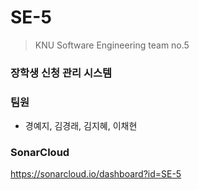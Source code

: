 # SE-5
> KNU Software Engineering team no.5

### 장학생 신청 관리 시스템

### 팀원
- 경예지, 김경래, 김지혜, 이채현

### SonarCloud
https://sonarcloud.io/dashboard?id=SE-5

